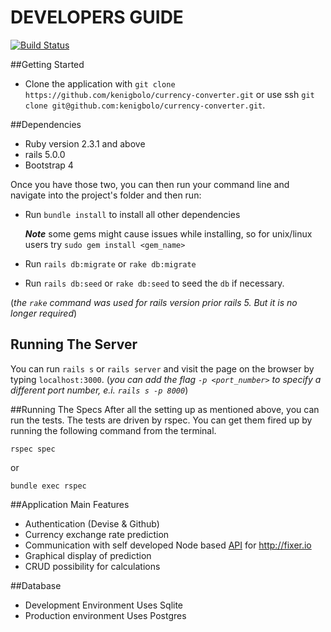 # DEVELOPERS GUIDE

[![Build Status](https://travis-ci.org/kenigbolo/currency-converter.png)](https://travis-ci.org/kenigbolo/currency-converter)

##Getting Started

+ Clone the application with `git clone https://github.com/kenigbolo/currency-converter.git` or use ssh  `git clone git@github.com:kenigbolo/currency-converter.git`.

##Dependencies

* Ruby version 2.3.1 and above
* rails 5.0.0
* Bootstrap 4

Once you have those two, you can then run your command line and navigate into the project's folder and then run:

* Run `bundle install` to install all other dependencies


    ***Note*** some gems might cause issues while installing, so for unix/linux users try `sudo gem install <gem_name>`
* Run `rails db:migrate` or `rake db:migrate`
* Run `rails db:seed`  or `rake db:seed` to seed the `db` if necessary.

(*the `rake` command was used for rails version prior rails 5. But it is no longer required*)

## Running The Server

You can run `rails s` or `rails server` and visit the page on the browser by typing `localhost:3000`. (*you can add the flag `-p <port_number>` to specify a different port number, e.i. `rails s -p 8000`*)

##Running The Specs
After all the setting up as mentioned above, you can run the tests. The tests are driven by rspec. You can get them fired up by running the following command from the terminal.

  `rspec spec`

or

  `bundle exec rspec`

##Application Main Features

* Authentication (Devise & Github)
* Currency exchange rate prediction
* Communication with self developed Node based [API](https://github.com/kenigbolo/node-api-server) for http://fixer.io
* Graphical display of prediction
* CRUD possibility for calculations

##Database
* Development Environment
    Uses Sqlite
* Production environment
    Uses Postgres
